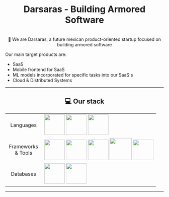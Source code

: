 
<div align="center">
    <h1>Darsaras - Building Armored Software</h1>
    <p>
        <br>🔭 We are Darsaras, a future mexican product-oriented startup focused on building armored software
    </p>
</div>

<div>
    <p>Our main target products are: </p>
    <ul>
        <li>SaaS</li>
        <li>Mobile frontend for SaaS</li>
        <li>ML models incorporated for specific tasks into our SaaS's</li>
        <li>Cloud & Distributed Systems</li>
    </ul>
</div>

---

<div align="center">
    <h2>💻 Our stack </h2>
    <table>
        <tr>
            <td align="center" width="100">Languages</td>
            <td>
                <img src="https://cdn.jsdelivr.net/gh/devicons/devicon@latest/icons/python/python-original.svg"  width=65 />
                <img src="https://cdn.jsdelivr.net/gh/devicons/devicon@latest/icons/go/go-original.svg" width=65 />
                <img src="https://cdn.jsdelivr.net/gh/devicons/devicon@latest/icons/typescript/typescript-original.svg" width=65 />
            </td>
        </tr>
        <tr>
            <td align="center" width="100">Frameworks & Tools</td>
            <td>
                <img src="https://cdn.jsdelivr.net/gh/devicons/devicon@latest/icons/pytorch/pytorch-original.svg" width=65 />
                <img src="https://cdn.jsdelivr.net/gh/devicons/devicon@latest/icons/svelte/svelte-original.svg" width=65 />
                <img src="https://cdn.jsdelivr.net/gh/devicons/devicon@latest/icons/react/react-original.svg" width=65 />
                <img src="https://cdn.jsdelivr.net/gh/devicons/devicon@latest/icons/docker/docker-original-wordmark.svg" width=70 />
                <img src="https://cdn.jsdelivr.net/gh/devicons/devicon@latest/icons/kubernetes/kubernetes-original.svg" width=65 />
            </td>
        </tr>
        <tr>
            <td align="center" width="100">Databases</td>
            <td>
                <img src="https://cdn.jsdelivr.net/gh/devicons/devicon@latest/icons/postgresql/postgresql-original.svg" width=65 />
                <img src="https://cdn.jsdelivr.net/gh/devicons/devicon@latest/icons/redis/redis-original.svg" width=65 />
            </td>
        </tr>
    </table>
</div>

---
